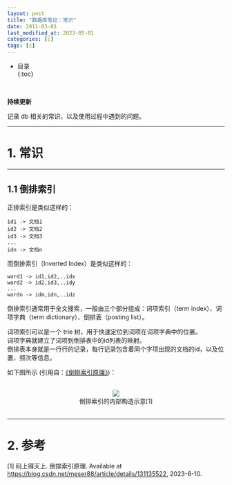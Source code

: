 ```yaml
---
layout: post
title: "数据库笔记：常识"
date: 2011-03-01
last_modified_at: 2023-05-01
categories: [c]
tags: [c]
---
```


* 目录  
{:toc}
<br/>

**持续更新**   

记录 db 相关的常识，以及使用过程中遇到的问题。    

---

# 1. 常识

---

## 1.1 倒排索引 

正排索引是类似这样的：  

```
id1 -> 文档1
id2 -> 文档2
id3 -> 文档3
...
idn -> 文档n
```

而倒排索引（Inverted Index）是类似这样的： 

```
word1 -> id1,id2,..idx
word2 -> id2,id3,..idy
...
wordn -> idm,idn,..idz
```

倒排索引通常用于全文搜索，一般由三个部分组成：词项索引（term index）、词项字典（term dictionary）、倒排表（posting list）。  

词项索引可以是一个 trie 树，用于快速定位到词项在词项字典中的位置。  
词项字典就建立了词项到倒排表中的id列表的映射。  
倒排表本身就是一行行的记录，每行记录包含着同个字项出现的文档的id，以及位置，频次等信息。    

如下图所示 (引用自：[《倒排索引原理》](https://blog.csdn.net/meser88/article/details/131135522))：   

<br/>
<div align="center">
<img src="https://antsmallant-blog-1251470010.cos.ap-guangzhou.myqcloud.com/media/blog/db-inverted-index-inside.png"/>
</div>
<center>倒排索引的内部构造示意[1]</center>
<br/>


---

# 2. 参考  

[1] 码上得天上. 倒排索引原理. Available at https://blog.csdn.net/meser88/article/details/131135522, 2023-6-10.   